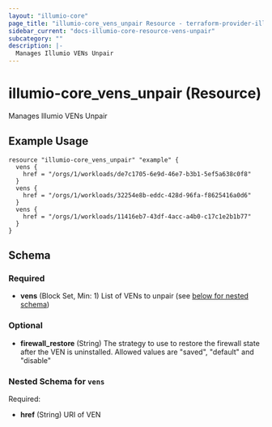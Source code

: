 ```yaml
---
layout: "illumio-core"
page_title: "illumio-core_vens_unpair Resource - terraform-provider-illumio-core"
sidebar_current: "docs-illumio-core-resource-vens-unpair"
subcategory: ""
description: |-
  Manages Illumio VENs Unpair
---
```


# illumio-core_vens_unpair (Resource)

Manages Illumio VENs Unpair

Example Usage
------------

```hcl
resource "illumio-core_vens_unpair" "example" {
  vens {
    href = "/orgs/1/workloads/de7c1705-6e9d-46e7-b3b1-5ef5a638c0f8"
  }
  vens {
    href = "/orgs/1/workloads/32254e8b-eddc-428d-96fa-f8625416a0d6"
  }
  vens {
    href = "/orgs/1/workloads/11416eb7-43df-4acc-a4b0-c17c1e2b1b77"
  }
}
```

## Schema

### Required

- **vens** (Block Set, Min: 1) List of VENs to unpair (see [below for nested schema](#nestedblock--vens))

### Optional

- **firewall_restore** (String) The strategy to use to restore the firewall state after the VEN is uninstalled. Allowed values are "saved", "default" and "disable"

<a id="nestedblock--vens"></a>
### Nested Schema for `vens`

Required:

- **href** (String) URI of VEN


